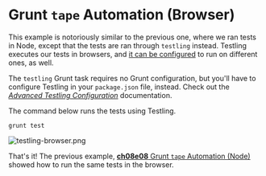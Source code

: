 # Grunt `tape` Automation (Browser)

This example is notoriously similar to the previous one, where we ran tests in Node, except that the tests are ran through `testling` instead. Testling executes our tests in browsers, and [it can be configured][2] to run on different ones, as well.

The `testling` Grunt task requires no Grunt configuration, but you'll have to configure Testling in your `package.json` file, instead. Check out the [_Advanced Testling Configuration_][3] documentation.

The command below runs the tests using Testling.

```shell
grunt test
```

![testling-browser.png][4]

That's it! The previous example, [**ch08e08** Grunt `tape` Automation (Node)][1] showed how to run the same tests in the browser.

[1]: https://github.com/buildfirst/buildfirst/tree/master/ch08/08_grunt-tape-node
[2]: https://ci.testling.com/guide/quick_start
[3]: https://ci.testling.com/guide/advanced_configuration
[4]: https://raw.github.com/buildfirst/buildfirst/master/images/testling-browser.png
